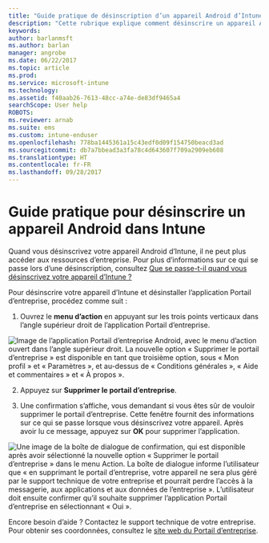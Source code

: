 ```yaml
---
title: "Guide pratique de désinscription d’un appareil Android d’Intune | Microsoft Docs"
description: "Cette rubrique explique comment désinscrire un appareil Android d’Intune"
keywords: 
author: barlanmsft
ms.author: barlan
manager: angrobe
ms.date: 06/22/2017
ms.topic: article
ms.prod: 
ms.service: microsoft-intune
ms.technology: 
ms.assetid: f40aab26-7613-48cc-a74e-de83df9465a4
searchScope: User help
ROBOTS: 
ms.reviewer: arnab
ms.suite: ems
ms.custom: intune-enduser
ms.openlocfilehash: 778ba1445361a15c43edf0d09f154750beacd3ad
ms.sourcegitcommit: db7a7bbead3a3fa78c4d643607f709a2909eb608
ms.translationtype: HT
ms.contentlocale: fr-FR
ms.lasthandoff: 09/28/2017
---
```

# <a name="how-to-unenroll-your-android-device-from-intune"></a>Guide pratique pour désinscrire un appareil Android dans Intune

Quand vous désinscrivez votre appareil Android d’Intune, il ne peut plus accéder aux ressources d’entreprise.  Pour plus d’informations sur ce qui se passe lors d’une désinscription, consultez [Que se passe-t-il quand vous désinscrivez votre appareil d’Intune ?](what-happens-if-you-unenroll-your-device-from-intune-android.md)

Pour désinscrire votre appareil d’Intune et désinstaller l’application Portail d’entreprise, procédez comme suit :

1. Ouvrez le **menu d’action** en appuyant sur les trois points verticaux dans l’angle supérieur droit de l’application Portail d’entreprise. 

  ![Image de l’application Portail d’entreprise Android, avec le menu d’action ouvert dans l’angle supérieur droit. La nouvelle option « Supprimer le portail d’entreprise » est disponible en tant que troisième option, sous « Mon profil » et « Paramètres », et au-dessus de « Conditions générales », « Aide et commentaires » et « À propos ».](./media/android_remove_cp_menu_action_after_1705.png)

2. Appuyez sur **Supprimer le portail d’entreprise**.

3. Une confirmation s’affiche, vous demandant si vous êtes sûr de vouloir supprimer le portail d’entreprise. Cette fenêtre fournit des informations sur ce qui se passe lorsque vous désinscrivez votre appareil. Après avoir lu ce message, appuyez sur **OK** pour supprimer l’application. 

  ![Une image de la boîte de dialogue de confirmation, qui est disponible après avoir sélectionné la nouvelle option « Supprimer le portail d’entreprise » dans le menu Action. La boîte de dialogue informe l’utilisateur que « en supprimant le portail d’entreprise, votre appareil ne sera plus géré par le support technique de votre entreprise et pourrait perdre l’accès à la messagerie, aux applications et aux données de l’entreprise ». L’utilisateur doit ensuite confirmer qu’il souhaite supprimer l’application Portail d’entreprise en sélectionnant « Oui ».](./media/android_remove_cp_menu_confirmation_after_1705.png)

Encore besoin d’aide ? Contactez le support technique de votre entreprise. Pour obtenir ses coordonnées, consultez le [site web du Portail d’entreprise](https://portal.manage.microsoft.com).
